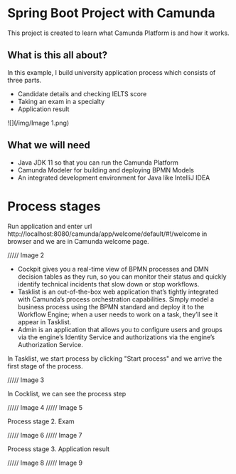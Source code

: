 # Spring Boot Project with Camunda

This project is created to learn what Camunda Platform is  and how it works.

## What is this all about?

In this example, I build university application process which consists of three parts.

- Candidate details and checking IELTS score
- Taking an exam in a specialty
- Application result

![](/img/Image 1.png)

## What we will need

 - Java JDK 11 so that you can run the Camunda Platform
 - Camunda Modeler for building and deploying BPMN Models
 - An integrated development environment for Java like IntelliJ IDEA

# Process stages

Run application and enter url http://localhost:8080/camunda/app/welcome/default/#!/welcome in browser and we are in Camunda welcome page.

///// Image 2

 - Cockpit gives you a real-time view of BPMN processes and DMN decision tables as they run, so you can monitor their status and quickly identify technical incidents that slow down or stop workflows.
 - Tasklist is an out-of-the-box web application that’s tightly integrated with Camunda’s process orchestration capabilities. Simply model a business process using the BPMN standard and deploy it to the Workflow Engine; when a user needs to work on a task, they’ll see it appear in Tasklist.
 - Admin is an application that allows you to configure users and groups via the engine’s Identity Service and authorizations via the engine’s Authorization Service.

In Tasklist, we start process by clicking "Start process" and we arrive the first stage of the process.

///// Image 3

In Cocklist, we can see the process step

///// Image 4
///// Image 5

Process stage 2. Exam

///// Image 6
///// Image 7

Process stage 3. Application result

///// Image 8
///// Image 9
